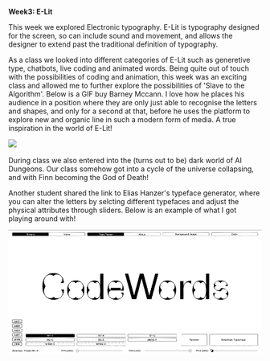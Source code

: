 **Week3: E-Lit**

This week we explored Electronic typography. E-Lit is typography designed for the screen, so can include sound and movement, and allows the designer to extend past the traditional definition of typography.

As a class we looked into different categories of E-Lit such as generetive type, chatbots, live coding and animated words. Being quite out of touch with the possibilities of coding and animation, this week was an exciting class and allowed me to further explore the possibilities of 'Slave to the Algorithm'. Below is a GIF buy Barney Mccann. I love how he places his audience in a position where they are only just able to recognise the letters and shapes, and only for a second at that, before he uses the platform to explore new and organic line in such a modern form of media. A true inspiration in the world of E-Lit!

![](AIGA.gif)

During class we also entered into the (turns out to be) dark world of AI Dungeons. Our class somehow got into a cycle of the universe collapsing, and with Finn becoming the God of Death! 

Another student shared the link to Elias Hanzer's typeface generator, where you can alter the letters by selcting different typefaces and adjust the physical attributes through sliders. Below is an example of what I got playing around with!

![](codewords.gif)
